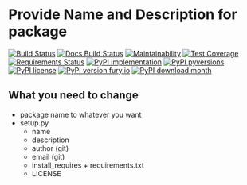 # Provide Name and Description for package

[![Build Status](https://readthedocs.org/projects/unv_web/badge/?version=latest&style=flat)](https://readthedocs.org/projects/unv_web)
[![Docs Build Status](https://travis-ci.org/c137digital/unv_web.svg?branch=master)](https://travis-ci.org/c137digital/unv_web)
[![Maintainability](https://api.codeclimate.com/v1/badges/0ab28a851d216b5ed883/maintainability)](https://codeclimate.com/github/c137digital/unv_web/maintainability)
[![Test Coverage](https://api.codeclimate.com/v1/badges/0ab28a851d216b5ed883/test_coverage)](https://codeclimate.com/github/c137digital/unv_web/test_coverage)
[![Requirements Status](https://requires.io/github/c137digital/unv_web/requirements.svg?branch=master)](https://requires.io/github/c137digital/unv_web/requirements/?branch=master)
[![PyPI implementation](https://img.shields.io/pypi/implementation/unv_web.svg)](https://pypi.python.org/pypi/unv_web/)
[![PyPI pyversions](https://img.shields.io/pypi/pyversions/unv_web.svg)](https://pypi.python.org/pypi/unv_web/)
[![PyPI license](https://img.shields.io/pypi/l/unv_web.svg)](https://pypi.python.org/pypi/unv_web/)
[![PyPI version fury.io](https://badge.fury.io/py/unv.web.svg)](https://pypi.python.org/pypi/unv_web/)
[![PyPI download month](https://img.shields.io/pypi/dm/unv_web.svg)](https://pypi.python.org/pypi/unv_web/)

## What you need to change

- package name to whatever you want
- setup.py
  - name
  - description
  - author (git)
  - email (git)
  - install_requires + requirements.txt
  - LICENSE
